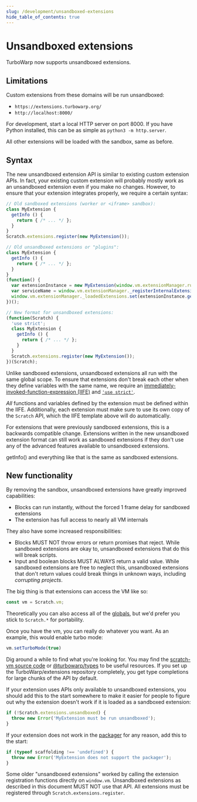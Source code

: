 ```yaml
---
slug: /development/unsandboxed-extensions
hide_table_of_contents: true
---
```


# Unsandboxed extensions

TurboWarp now supports unsandboxed extensions.

## Limitations

Custom extensions from these domains will be run unsandboxed:

 - `https://extensions.turbowarp.org/`
 - `http://localhost:8000/`

For development, start a local HTTP server on port 8000. If you have Python installed, this can be as simple as `python3 -m http.server`.

All other extensions will be loaded with the sandbox, same as before.

## Syntax

The new unsandboxed extension API is similar to existing custom extension APIs. In fact, your existing custom extension will probably mostly work as an unsandboxed extension even if you make no changes. However, to ensure that your extension integrates properly, we require a certain syntax:

```js
// Old sandboxed extensions (worker or <iframe> sandbox):
class MyExtension {
  getInfo () {
    return { /* ... */ };
  }
}
Scratch.extensions.register(new MyExtension());

// Old unsandboxed extensions or "plugins":
class MyExtension {
  getInfo () {
    return { /* ... */ };
  }
}
(function() {
  var extensionInstance = new MyExtension(window.vm.extensionManager.runtime)
  var serviceName = window.vm.extensionManager._registerInternalExtension(extensionInstance)
  window.vm.extensionManager._loadedExtensions.set(extensionInstance.getInfo().id, serviceName)
})();

// New format for unsandboxed extensions:
(function(Scratch) {
  'use strict';
  class MyExtension {
    getInfo () {
      return { /* ... */ };
    }
  }
  Scratch.extensions.register(new MyExtension());
})(Scratch);
```

Unlike sandboxed extensions, unsandboxed extensions all run with the same global scope. To ensure that extensions don't break each other when they define variables with the same name, we require an [immediately-invoked-function-expression (IIFE)](https://developer.mozilla.org/en-US/docs/Glossary/IIFE) and [`'use strict'`](https://developer.mozilla.org/en-US/docs/Web/JavaScript/Reference/Strict_mode).

*All* functions and variables defined by the extension must be defined within the IIFE. Additionally, each extension must make sure to use its own copy of the `Scratch` API, which the IIFE template above will do automatically.

For extensions that were previously sandboxed extensions, this is a backwards compatible change. Extensions written in the new unsandboxed extension format can still work as sandboxed extensions if they don't use any of the advanced features available to unsandboxed extensions.

getInfo() and everything like that is the same as sandboxed extensions.

## New functionality

By removing the sandbox, unsandboxed extensions have greatly improved capabilities:

 - Blocks can run instantly, without the forced 1 frame delay for sandboxed extensions
 - The extension has full access to nearly all VM internals

They also have some increased responsibilities:

 - Blocks MUST NOT throw errors or return promises that reject. While sandboxed extensions are okay to, unsandboxed extensions that do this will break scripts.
 - Input and boolean blocks MUST ALWAYS return a valid value. While sandboxed extensions are free to neglect this, unsandboxed extensions that don't return values could break things in unknown ways, including *corrupting projects*.

The big thing is that extensions can access the VM like so:

```js
const vm = Scratch.vm;
```

Theoretically you can also access all of the [globals](./globals), but we'd prefer you stick to `Scratch.*` for portability.

Once you have the vm, you can really do whatever you want. As an example, this would enable turbo mode:

```js
vm.setTurboMode(true)
```

Dig around a while to find what you're looking for. You may find the [scratch-vm source code](https://github.com/TurboWarp/scratch-vm/) or [@turbowarp/types](https://github.com/turboWarp/types) to be useful resources. If you set up the TurboWarp/extensions repository completely, you get type completions for large chunks of the API by default.

If your extension uses APIs only available to unsandboxed extensions, you should add this to the start somewhere to make it easier for people to figure out why the extension doesn't work if it is loaded as a sandboxed extension:

```js
if (!Scratch.extensions.unsandboxed) {
  throw new Error('MyExtension must be run unsandboxed');
}
```

If your extension does not work in the [packager](https://packager.turbowarp.org) for any reason, add this to the start:

```js
if (typeof scaffolding !== 'undefined') {
  throw new Error('MyExtension does not support the packager');
}
```

Some older "unsandboxed extensions" worked by calling the extension registration functions directly on `window.vm`. Unsandboxed extensions as described in this document MUST NOT use that API. All extensions must be registered through `Scratch.extensions.register`.
